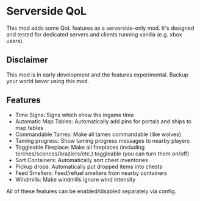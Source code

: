 # Serverside QoL
This mod adds some QoL features as a serverside-only mod. It's designed and tested for dedicated servers and clients running vanilla (e.g. xbox users).

## Disclaimer
This mod is in early development and the features experimental. Backup your world bevor using this mod.

## Features
- Time Signs: Signs which show the ingame time
- Automatic Map Tables: Automatically add pins for portals and ships to map tables
- Commandable Tames: Make all tames commandable (like wolves)
- Taming progress: Show taming progress messages to nearby players
- Toggleable Fireplace: Make all fireplaces (including torches/sconces/braziers/etc.) toggleable (you can turn them on/off)
- Sort Containers: Automatically sort chest inventories
- Pickup drops: Automatically put dropped items into chests
- Feed Smelters: Feed/refuel smelters from nearby containers
- Windmills: Make windmills ignore wind intensity

All of these features can be enabled/disabled separately via config.